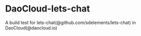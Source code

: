 # DaoCloud-lets-chat
A build test for lets-chat(@github.com/sdelements/lets-chat) in DaoCloud(@daocloud.io)
